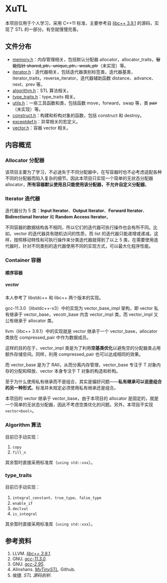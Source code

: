 # XuTL

本项目仅用于个人学习，采用 C++11 标准，主要参考自 [libc++ 3.9.1](https://releases.llvm.org/download.html) 的源码，实现了 STL 的一部分。有空就慢慢完善。

## 文件分布

- [memory.h](XuTL/memory.h)：内存管理相关，包括默认分配器 allocator，allocator_traits，~~智能指针 shared_ptr、unique_ptr、weak_ptr~~（未实现）等。
- [iterator.h](XuTL/iterator.h)：迭代器相关，包括迭代器类别标签类，迭代器基类，iterator_traits，reverse_iterator，迭代器辅助函数 distance、advance、next、prev 等。
- [algorithm.h](XuTL/algorithm.h)：STL 算法相关。
- [type_traits.h](XuTL/type_traits.h)：type_traits 相关。
- [utils.h](XuTL/utils.h)：一些工具函数和类，包括函数 move，forward，swap 等，类 ~~pair~~（未实现）等。
- [construct.h](XuTL/construct.h)：构建和析构对象的函数，包括 construct 和 destroy。
- [exceptdef.h](XuTL/exceptdef.h)：异常相关的宏定义。
- [vector.h](XuTL/vector.h)：容器 vector 相关。

## 内容概览

### Allocator 分配器

该项目主要为了学习，不必迷失于不同分配器中，在写容器时也不必考虑适配各种不同的分配器而陷入复杂的细节。因此本项目只实现一个简单的无状态分配器 allocator，**所有容器默认使用且只能使用该分配器，不允许自定义分配器**。

### Iterator 迭代器

迭代器分为 5 类：**Input Iterator**、**Output Iterator**、**Forward Iterator**、**Bidirectional Iterator** 和 **Random Access Iterator**。

不同容器的数据结构各不相同，所以它们的迭代器可执行操作也会有所不同。比如，vector 的迭代器具有随机访问的性质，而 list 的迭代器只能递增或递减。这样，按照移动特性和可执行操作来分类迭代器就得到了以上 5 类，在需要使用迭代器时，针对不同类别的迭代器使用不同的实现方式，可以最大化程序性能。

### Container 容器

#### 顺序容器

##### vector

本人参考了 libstdc++ 和 libc++ 两个版本的实现。

gcc-11.3.0（libstdc++-v3）中的实现为 vector_base_impl 架构，即 vector 私有继承于 vector_base，vecotr_base 内含 vector_impl 类，而 vector_impl 又公有继承于 allocator 类。

llvm（libc++ 3.9.1）中的实现就是 vector 继承于一个 vector_base，allocator 类放在 compressed_pair 中作为数据成员。

这样的目的在于，vector_impl 类是为了利用**空基类优化**以避免空的分配器类占用额外存储空间。同样，利用 compressed_pair 也可以达成相同的效果。

而 vector_base 是为了 RAII，从而分离内存管理，vector_base 专注于 T 对象内存的分配和释放、vector 本身专注于 T 对象的构造和析构。

至于为什么使用私有继承而不是组合，其实是偏好问题——**私有继承可以说是组合的另一种形式**。标准并未规定必须使用私有继承还是组合。

本项目的 vector 继承于 vector_base，由于本项目的 allocator 是固定的，就是一个简单的无状态分配器，因此不考虑空类优化的问题。另外，本项目不实现 `vector<bool>`。

### Algorithm 算法

目前已手动实现：

1. `copy`
2. `fill_n`

其余暂时直接采用标准库（`using std::xxx`）。

### type_traits

目前已手动实现：

1. `integral_constant`、`true_type`、`false_type`
2. `enable_if`
3. `declval`
4. `is_integral`

其余暂时直接采用标准库（`using std::xxx`）。

## 参考资料

1. LLVM. [*libc++ 3.9.1*](https://releases.llvm.org/download.html).
1. GNU. [*gcc-11.3.0*](https://mirrors.aliyun.com/gnu/gcc/gcc-11.3.0).
2. GNU. [*gcc-2.95*](https://mirrors.aliyun.com/gnu/gcc/gcc-2.95).
3. Alinshans. [*MyTinySTL*](https://github.com/Alinshans/MyTinySTL). Github.
4. 侯捷. *STL 源码剖析*.